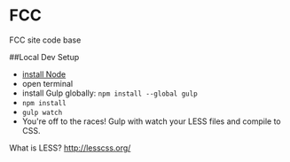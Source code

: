 # FCC
FCC site code base

##Local Dev Setup
- [install Node](https://nodejs.org/en/download/)
- open terminal
- install Gulp globally: `npm install --global gulp`
- `npm install`
- `gulp watch`
- You're off to the races! Gulp with watch your LESS files and compile to CSS.

What is LESS?
http://lesscss.org/
